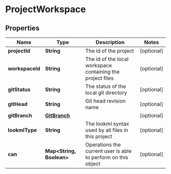 # ProjectWorkspace

## Properties
Name | Type | Description | Notes
------------ | ------------- | ------------- | -------------
**projectId** | **String** | The id of the project |  [optional]
**workspaceId** | **String** | The id of the local workspace containing the project files |  [optional]
**gitStatus** | **String** | The status of the local git directory |  [optional]
**gitHead** | **String** | Git head revision name |  [optional]
**gitBranch** | [**GitBranch**](GitBranch.md) |  |  [optional]
**lookmlType** | **String** | The lookml syntax used by all files in this project |  [optional]
**can** | **Map&lt;String, Boolean&gt;** | Operations the current user is able to perform on this object |  [optional]
